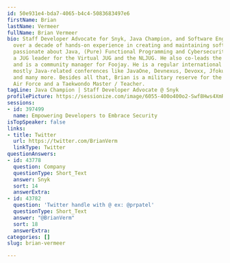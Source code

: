 ```yaml
---
id: 50e931e4-bda7-4065-b4c4-5083683497e6
firstName: Brian
lastName: Vermeer
fullName: Brian Vermeer
bio: Staff Developer Advocate for Snyk, Java Champion, and Software Engineer with
  over a decade of hands-on experience in creating and maintaining software. He is
  passionate about Java, (Pure) Functional Programming and Cybersecurity. Brian is
  a JUG leader for the Virtual JUG and the NLJUG. He also co-leads the DevSecCon community
  and is a community manager for Foojay. He is a regular international speaker on
  mostly Java-related conferences like JavaOne, Devnexus, Devoxx, Jfokus, JavaZone
  and many more. Besides all that, Brian is a military reserve for the Royal Netherlands
  Air Force and a Taekwondo Master / Teacher.
tagLine: Java Champion | Staff Developer Advocate @ Snyk
profilePicture: https://sessionize.com/image/6055-400o400o2-Swf8Hws4XmRDc2yRUfUEUh.png
sessions:
- id: 397499
  name: Empowering Developers to Embrace Security
isTopSpeaker: false
links:
- title: Twitter
  url: https://twitter.com/BrianVerm
  linkType: Twitter
questionAnswers:
- id: 43778
  question: Company
  questionType: Short_Text
  answer: Snyk
  sort: 14
  answerExtra: 
- id: 43782
  question: 'Twitter handle with @ ex: @prpatel'
  questionType: Short_Text
  answer: "@BrianVerm"
  sort: 18
  answerExtra: 
categories: []
slug: brian-vermeer

---
```

